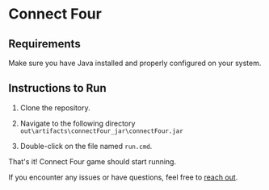 # Connect Four

## Requirements

Make sure you have Java installed and properly configured on your system.

## Instructions to Run

1. Clone the repository.

2. Navigate to the following directory `out\artifacts\connectFour_jar\connectFour.jar`

3. Double-click on the file named `run.cmd`.

That's it! Connect Four game should start running. 

If you encounter any issues or have questions, feel free to [reach out](https://www.linkedin.com/in/ashutosh-praharaj-0b1070298).


